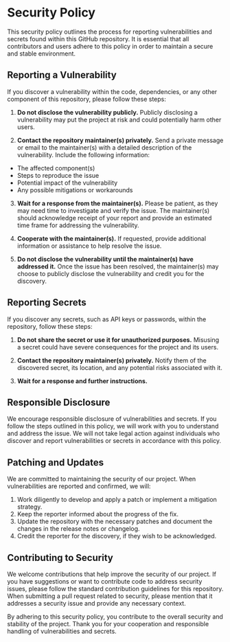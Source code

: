 # Security Policy

This security policy outlines the process for reporting vulnerabilities and secrets found within this GitHub repository.
It is essential that all contributors and users adhere to this policy in order to maintain a secure and stable
environment.

## Reporting a Vulnerability

If you discover a vulnerability within the code, dependencies, or any other component of this repository, please follow
these steps:

1. **Do not disclose the vulnerability publicly.** Publicly disclosing a vulnerability may put the project at risk and
   could potentially harm other users.

2. **Contact the repository maintainer(s) privately.** Send a private message or email to the maintainer(s) with a
   detailed description of the vulnerability. Include the following information:

- The affected component(s)
- Steps to reproduce the issue
- Potential impact of the vulnerability
- Any possible mitigations or workarounds

3. **Wait for a response from the maintainer(s).** Please be patient, as they may need time to investigate and verify
   the issue. The maintainer(s) should acknowledge receipt of your report and provide an estimated time frame for
   addressing the vulnerability.

4. **Cooperate with the maintainer(s).** If requested, provide additional information or assistance to help resolve the
   issue.

5. **Do not disclose the vulnerability until the maintainer(s) have addressed it.** Once the issue has been resolved,
   the maintainer(s) may choose to publicly disclose the vulnerability and credit you for the discovery.

## Reporting Secrets

If you discover any secrets, such as API keys or passwords, within the repository, follow these steps:

1. **Do not share the secret or use it for unauthorized purposes.** Misusing a secret could have severe consequences for
   the project and its users.

2. **Contact the repository maintainer(s) privately.** Notify them of the discovered secret, its location, and any
   potential risks associated with it.

3. **Wait for a response and further instructions.**

## Responsible Disclosure

We encourage responsible disclosure of vulnerabilities and secrets. If you follow the steps outlined in this policy, we
will work with you to understand and address the issue. We will not take legal action against individuals who discover
and report vulnerabilities or secrets in accordance with this policy.

## Patching and Updates

We are committed to maintaining the security of our project. When vulnerabilities are reported and confirmed, we will:

1. Work diligently to develop and apply a patch or implement a mitigation strategy.
2. Keep the reporter informed about the progress of the fix.
3. Update the repository with the necessary patches and document the changes in the release notes or changelog.
4. Credit the reporter for the discovery, if they wish to be acknowledged.

## Contributing to Security

We welcome contributions that help improve the security of our project. If you have suggestions or want to contribute
code to address security issues, please follow the standard contribution guidelines for this repository. When submitting
a pull request related to security, please mention that it addresses a security issue and provide any necessary context.

By adhering to this security policy, you contribute to the overall security and stability of the project. Thank you for
your cooperation and responsible handling of vulnerabilities and secrets.

